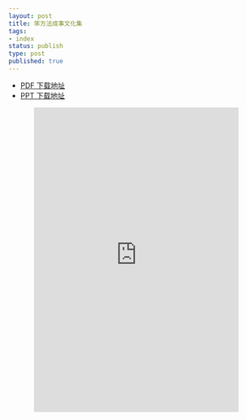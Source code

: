 ```yaml
--- 
layout: post
title: 笨方法成事文化集
tags: 
- index
status: publish
type: post
published: true
---
```


- [PDF 下载地址](http://www.learnthingsthehardway.com/assets/CultureSlide/Curiousness&Effort.pdf)
- [PPT 下载地址](http://www.learnthingsthehardway.com/assets/CultureSlide/Curiousness&Effort.pptx)

<center><embed src="http://www.learnthingsthehardway.com/assets/CultureSlide/Curiousness&Effort.pdf" width="80%" height="600"></center>


